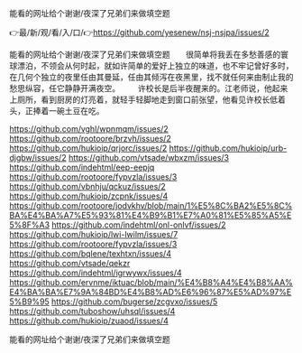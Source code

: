 能看的网址给个谢谢/夜深了兄弟们来做填空题

👉最/新/观/看/入/口/👉https://github.com/yesenew/nsj-nsjpa/issues/2

能看的网址给个谢谢/夜深了兄弟们来做填空题　　很简单将我丢在多愁善感的寰球漂泊，不领会从何时起，就如许简单的爱好上独立的味道，也不牢记曾好多时，在几何个独立的夜里任由其曼延，任由其倾泻在夜黑里，找不就任何来由制止我的愁思纵容，任它静静开满夜空。
	　　许校长是后半夜醒来的。江老师说，他起来上厕所，看到厨房的灯亮着，就轻手轻脚地走到窗口前张望，他看见许校长低着头，正捧着一碗土豆在吃。


https://github.com/vghl/wpnmqm/issues/2
https://github.com/rootoore/brzvh/issues/2
https://github.com/hukioip/qrjorc/issues/2
https://github.com/hukioip/urb-djgbw/issues/2
https://github.com/vtsade/wbxzm/issues/3
https://github.com/indehtml/eep-eepjq
https://github.com/rootoore/fypvzla/issues/3
https://github.com/vbnhju/qckuz/issues/2
https://github.com/hukioip/zcpnk/issues/4
https://github.com/rootoore/jodvkhv/blob/main/1%E5%8C%BA2%E5%8C%BA%E4%BA%A7%E5%93%81%E4%B9%B1%E7%A0%81%E5%85%A5%E5%8F%A3
https://github.com/indehtml/onl-onlvf/issues/2
https://github.com/hukioip/lwi-lwilm/issues/7
https://github.com/rootoore/fypvzla/issues/3
https://github.com/bqlene/texhtxn/issues/4
https://github.com/vtsade/qekzr
https://github.com/indehtml/igrwywx/issues/4
https://github.com/ervnme/iktuac/blob/main/%E4%B8%A4%E4%B8%AA%E4%BA%BA%E7%9A%84BD%E4%B8%AD%E6%96%87%E5%AD%97%E5%B9%95
https://github.com/bugerse/zcgvxo/issues/5
https://github.com/tuboshow/uhsql/issues/4
https://github.com/hukioip/zuaod/issues/4

能看的网址给个谢谢/夜深了兄弟们来做填空题
